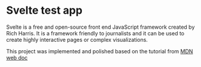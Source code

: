 # Svelte test app
Svelte is a free and open-source front end JavaScript framework created by Rich Harris. It is a framework friendly to journalists and it can be used to create highly interactive pages or complex visualizations.

This project was implemented and polished based on the tutorial from [MDN web doc](https://developer.mozilla.org/en-US/docs/Learn/Tools_and_testing/Client-side_JavaScript_frameworks/Svelte_getting_started)